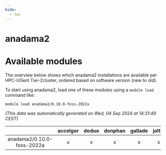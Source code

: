 ```yaml
---
hide:
  - toc
---
```


anadama2
========

# Available modules


The overview below shows which anadama2 installations are available per HPC-UGent Tier-2cluster, ordered based on software version (new to old).

To start using anadama2, load one of these modules using a `module load` command like:

```shell
module load anadama2/0.10.0-foss-2022a
```

*(This data was automatically generated on Wed, 04 Sep 2024 at 14:31:49 CEST)*  

| |accelgor|doduo|donphan|gallade|joltik|shinx|skitty|
| :---: | :---: | :---: | :---: | :---: | :---: | :---: | :---: |
|anadama2/0.10.0-foss-2022a|x|x|x|x|x|-|x|
